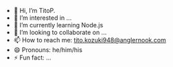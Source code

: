 - 👋 Hi, I’m TitoP. 
- 👀 I’m interested in ...
- 🌱 I’m currently learning Node.js
- 💞️ I’m looking to collaborate on ...
- 📫 How to reach me: tito.kozuki948@anglernook.com
- 😄 Pronouns: he/him/his
- ⚡ Fun fact: ...

<!---
titoP-kozuki/titoP-kozuki is a ✨ special ✨ repository because its `README.md` (this file) appears on your GitHub profile.
You can click the Preview link to take a look at your changes.
--->
